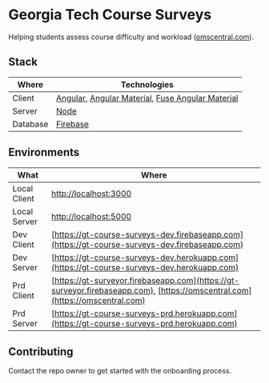 
# Georgia Tech Course Surveys

Helping students assess course difficulty and workload ([omscentral.com](https://omscentral.com)).

## Stack

| Where    | Technologies |
|----------|--------------|
| Client   | [Angular](https://angularjs.org), [Angular Material](https://material.angularjs.org), [Fuse Angular Material](fuse-angular-material.withinpixels.com) |
| Server   | [Node](https://nodejs.org) |
| Database | [Firebase](https://firebase.google.com) |

## Environments

| What         | Where |
|--------------|-------|
| Local Client | [http://localhost:3000](http://localhost:3000) |
| Local Server | [http://localhost:5000](http://localhost:5000) |
| Dev Client   | [https://gt-course-surveys-dev.firebaseapp.com](https://gt-course-surveys-dev.firebaseapp.com) |
| Dev Server   | [https://gt-course-surveys-dev.herokuapp.com](https://gt-course-surveys-dev.herokuapp.com) |
| Prd Client   | [https://gt-surveyor.firebaseapp.com](https://gt-surveyor.firebaseapp.com), [https://omscentral.com](https://omscentral.com) |
| Prd Server   | [https://gt-course-surveys-prd.herokuapp.com](https://gt-course-surveys-prd.herokuapp.com) |

## Contributing

Contact the repo owner to get started with the onboarding process.
